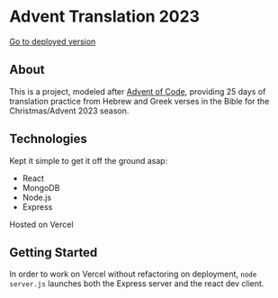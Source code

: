 # Advent Translation 2023

[Go to deployed version](https://www.adventtranslation.com/)

## About

This is a project, modeled after [Advent of Code](https://adventofcode.com/), providing 25 days of translation practice from Hebrew and Greek verses in the Bible for the Christmas/Advent 2023 season.

## Technologies

Kept it simple to get it off the ground asap:

- React
- MongoDB
- Node.js
- Express

Hosted on Vercel

## Getting Started

In order to work on Vercel without refactoring on deployment, `node server.js` launches both the Express server and the react dev client.
